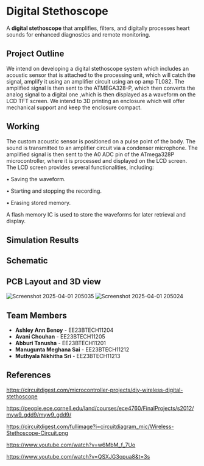 # Digital Stethoscope  
A **digital stethoscope** that amplifies, filters, and digitally processes heart sounds for enhanced diagnostics and remote monitoring.  
## Project Outline
We intend on developing a digital stethoscope system which includes an acoustic sensor that is attached to the processing unit, which will catch the signal, amplify it using an amplifier circuit using an op amp TL082.
The amplified signal is then sent to the ATMEGA328-P, which then converts the analog signal to a digital one ,which is then displayed as a waveform on the LCD TFT screen.  We intend to 3D printing an enclosure which will offer mechanical support and keep the enclosure compact.
## Working
The custom acoustic sensor is positioned on a pulse point of the body.
The sound is transmitted to an amplifier circuit via a condenser microphone. 
The amplified signal is then sent to the A0 ADC pin of the  ATmega328P microcontroller, where it is processed and displayed on the LCD screen.
The LCD screen provides several functionalities, including:

• Saving the waveform.

• Starting and stopping the recording.

• Erasing stored memory.

A flash memory IC is used to store the waveforms for later retrieval and display.
## Simulation Results
## Schematic
## PCB Layout and 3D view
![Screenshot 2025-04-01 205035](https://github.com/user-attachments/assets/310cc9ef-4899-44aa-a6ba-efcdcc17590b)
![Screenshot 2025-04-01 205024](https://github.com/user-attachments/assets/aa3de4de-1c26-4c6c-9281-6d6657d3f451)

##  Team Members  
- **Ashley Ann Benoy** - EE23BTECH11204  
- **Avani Chouhan** - EE23BTECH11205  
- **Abburi Tanusha** - EE23BTECH11201  
- **Manugunta Meghana Sai** - EE23BTECH11212  
- **Muthyala Nikhitha Sri** - EE23BTECH11213  
## References
https://circuitdigest.com/microcontroller-projects/diy-wireless-digital-stethoscope

https://people.ece.cornell.edu/land/courses/ece4760/FinalProjects/s2012/myw9_gdd9/myw9_gdd9/

https://circuitdigest.com/fullimage?i=circuitdiagram_mic/Wireless-Stethoscope-Circuit.png

https://www.youtube.com/watch?v=w6MbM_f_7Uo

https://www.youtube.com/watch?v=QSXJG3opua8&t=3s
